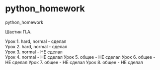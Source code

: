 # python_homework
python_homework


Шастин П.А.

Урок 1. hard, normal - сделал</br>
Урок 2. hard, normal - сделал</br>
Урок 3. normal - НЕ сделал</br>
Урок 4. normal - НЕ сделал
Урок 5. общее - НЕ сделал
Урок 6. общее - НЕ сделал
Урок 7. общее - НЕ сделал
Урок 8. общее - НЕ сделал
